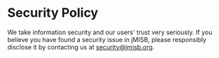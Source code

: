 # Security Policy

We take information security and our users' trust very seriously. If you believe you have found a 
security issue in jMISB, please responsibly disclose it by contacting us at security@jmisb.org.
